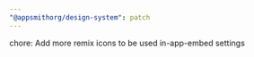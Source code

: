 ```yaml
---
"@appsmithorg/design-system": patch
---
```


chore: Add more remix icons to be used in-app-embed settings
